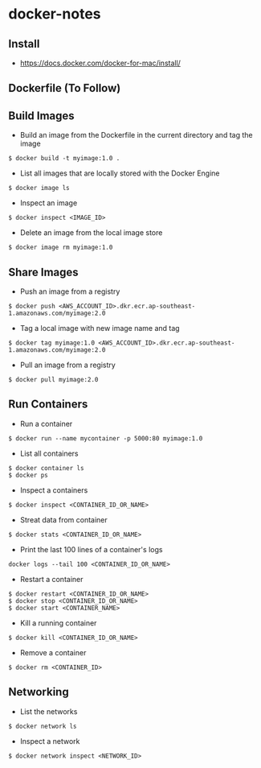 # docker-notes

## Install
- https://docs.docker.com/docker-for-mac/install/

## Dockerfile (To Follow)

## Build Images
- Build an image from the Dockerfile in the current directory and tag the image
```
$ docker build -t myimage:1.0 .
```

- List all images that are locally stored with the Docker Engine
```
$ docker image ls
```

- Inspect an image
```
$ docker inspect <IMAGE_ID>
```

- Delete an image from the local image store
```
$ docker image rm myimage:1.0
```

## Share Images
- Push an image from a registry
```
$ docker push <AWS_ACCOUNT_ID>.dkr.ecr.ap-southeast-1.amazonaws.com/myimage:2.0
```

- Tag a local image with new image name and tag
```
$ docker tag myimage:1.0 <AWS_ACCOUNT_ID>.dkr.ecr.ap-southeast-1.amazonaws.com/myimage:2.0
```

- Pull an image from a registry
```
$ docker pull myimage:2.0
```

## Run Containers
- Run a container
```
$ docker run --name mycontainer -p 5000:80 myimage:1.0
```

- List all containers
```
$ docker container ls
$ docker ps
```

- Inspect a containers
```
$ docker inspect <CONTAINER_ID_OR_NAME>
```

- Streat data from container
```
$ docker stats <CONTAINER_ID_OR_NAME>
```

- Print the last 100 lines of a container's logs
```
docker logs --tail 100 <CONTAINER_ID_OR_NAME>
```

- Restart a container
```
$ docker restart <CONTAINER_ID_OR_NAME>
$ docker stop <CONTAINER_ID_OR_NAME>
$ docker start <CONTAINER_NAME>
```

- Kill a running container
```
$ docker kill <CONTAINER_ID_OR_NAME>
```

- Remove a container
```
$ docker rm <CONTAINER_ID>
```

## Networking
- List the networks
```
$ docker network ls
```

- Inspect a network
```
$ docker network inspect <NETWORK_ID>
```
